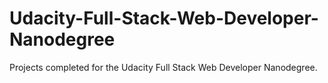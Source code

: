 # Udacity-Full-Stack-Web-Developer-Nanodegree

Projects completed for the Udacity Full Stack Web Developer Nanodegree.
